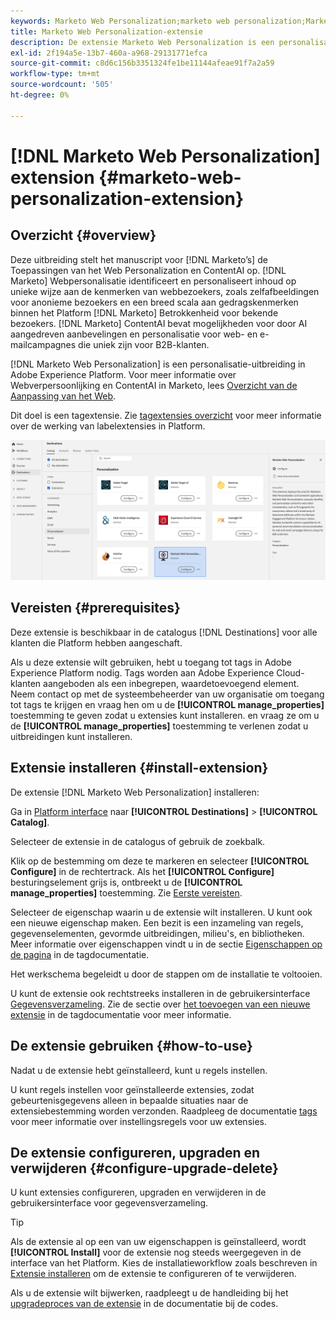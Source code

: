 ```yaml
---
keywords: Marketo Web Personalization;marketo web personalization;Marketo Web Personalization extension;marketo web personalization extension;marketo;marketo;Marketo
title: Marketo Web Personalization-extensie
description: De extensie Marketo Web Personalization is een personalisatiebestemming in Adobe Experience Platform. Voor meer informatie over de uitbreidingsfunctionaliteit, zie de uitbreidingspagina op de Uitwisseling van Adobe.
exl-id: 2f194a5e-13b7-460a-a968-29131771efca
source-git-commit: c8d6c156b3351324fe1be11144afeae91f7a2a59
workflow-type: tm+mt
source-wordcount: '505'
ht-degree: 0%

---
```


# [!DNL Marketo Web Personalization] extension {#marketo-web-personalization-extension}

## Overzicht {#overview}

Deze uitbreiding stelt het manuscript voor [!DNL Marketo’s] de Toepassingen van het Web Personalization en ContentAI op. [!DNL Marketo] Webpersonalisatie identificeert en personaliseert inhoud op unieke wijze aan de kenmerken van webbezoekers, zoals zelfafbeeldingen voor anonieme bezoekers en een breed scala aan gedragskenmerken binnen het Platform  [!DNL Marketo] Betrokkenheid voor bekende bezoekers. [!DNL Marketo] ContentAI bevat mogelijkheden voor door AI aangedreven aanbevelingen en personalisatie voor web- en e-mailcampagnes die uniek zijn voor B2B-klanten.

[!DNL Marketo Web Personalization] is een personalisatie-uitbreiding in Adobe Experience Platform. Voor meer informatie over Webverpersoonlijking en ContentAI in Marketo, lees [Overzicht van de Aanpassing van het Web](https://experienceleague.adobe.com/docs/marketo/using/product-docs/web-personalization/understanding-web-personalization/web-personalization-overview.html?lang=en).

Dit doel is een tagextensie. Zie [tagextensies overzicht](../launch-extensions/overview.md) voor meer informatie over de werking van labelextensies in Platform.

![Marketo Web Personalization Extension](../../assets/catalog/personalization/marketo-web-personalization/catalog.png)

## Vereisten {#prerequisites}

Deze extensie is beschikbaar in de catalogus [!DNL Destinations] voor alle klanten die Platform hebben aangeschaft.

Als u deze extensie wilt gebruiken, hebt u toegang tot tags in Adobe Experience Platform nodig. Tags worden aan Adobe Experience Cloud-klanten aangeboden als een inbegrepen, waardetoevoegend element. Neem contact op met de systeembeheerder van uw organisatie om toegang tot tags te krijgen en vraag hen om u de **[!UICONTROL manage_properties]** toestemming te geven zodat u extensies kunt installeren. en vraag ze om u de **[!UICONTROL manage_properties]** toestemming te verlenen zodat u uitbreidingen kunt installeren.

## Extensie installeren {#install-extension}

De extensie [!DNL Marketo Web Personalization] installeren:

Ga in [Platform interface](https://platform.adobe.com/) naar **[!UICONTROL Destinations]** > **[!UICONTROL Catalog]**.

Selecteer de extensie in de catalogus of gebruik de zoekbalk.

Klik op de bestemming om deze te markeren en selecteer **[!UICONTROL Configure]** in de rechtertrack. Als het **[!UICONTROL Configure]** besturingselement grijs is, ontbreekt u de **[!UICONTROL manage_properties]** toestemming. Zie [Eerste vereisten](#prerequisites).

Selecteer de eigenschap waarin u de extensie wilt installeren. U kunt ook een nieuwe eigenschap maken. Een bezit is een inzameling van regels, gegevenselementen, gevormde uitbreidingen, milieu&#39;s, en bibliotheken. Meer informatie over eigenschappen vindt u in de sectie [Eigenschappen op de pagina](../../../tags/ui/administration/companies-and-properties.md#properties-page) in de tagdocumentatie.

Het werkschema begeleidt u door de stappen om de installatie te voltooien.

U kunt de extensie ook rechtstreeks installeren in de gebruikersinterface [Gegevensverzameling](https://experience.adobe.com/#/data-collection/). Zie de sectie over [het toevoegen van een nieuwe extensie](../../../tags/ui/managing-resources/extensions/overview.md#add-a-new-extension) in de tagdocumentatie voor meer informatie.

## De extensie gebruiken {#how-to-use}

Nadat u de extensie hebt geïnstalleerd, kunt u regels instellen.

U kunt regels instellen voor geïnstalleerde extensies, zodat gebeurtenisgegevens alleen in bepaalde situaties naar de extensiebestemming worden verzonden. Raadpleeg de documentatie [tags](../../../tags/ui/managing-resources/rules.md) voor meer informatie over instellingsregels voor uw extensies.

## De extensie configureren, upgraden en verwijderen {#configure-upgrade-delete}

U kunt extensies configureren, upgraden en verwijderen in de gebruikersinterface voor gegevensverzameling.

>[!TIP]
>
>Als de extensie al op een van uw eigenschappen is geïnstalleerd, wordt **[!UICONTROL Install]** voor de extensie nog steeds weergegeven in de interface van het Platform. Kies de installatieworkflow zoals beschreven in [Extensie installeren](#install-extension) om de extensie te configureren of te verwijderen.

Als u de extensie wilt bijwerken, raadpleegt u de handleiding bij het [upgradeproces van de extensie](../../../tags/ui/managing-resources/extensions/extension-upgrade.md) in de documentatie bij de codes.
